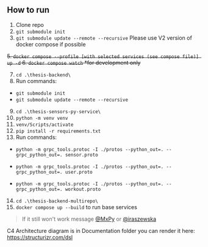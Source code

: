 ## How to run

1. Clone repo
2. `git submodule init`
3. `git submodule update --remote --recursive`
   Please use V2 version of docker compose if possible

~~5. `docker compose --profile [with selected services (see compose file)] up -d` 6. `docker compose watch` \*for development only~~

7. `cd .\thesis-backend\`
8. Run commands:

- `git submodule init`
- `git submodule update --remote --recursive`

9. `cd .\thesis-sensors-py-service\`
10. `python -m venv venv`
11. `venv/Scripts/activate`
12. `pip install -r requirements.txt`
13. Run commands:

- `python -m grpc_tools.protoc -I ./protos --python_out=. --grpc_python_out=. sensor.proto`

- `python -m grpc_tools.protoc -I ./protos --python_out=. --grpc_python_out=. user.proto`

- `python -m grpc_tools.protoc -I ./protos --python_out=. --grpc_python_out=. workout.proto`

14. `cd .\thesis-backend-multirepo\`
15. `docker compose up --build` to run base services

> If it still won't work message [@MxPy](https://github.com/MxPy) or [@iraszewska](https://github.com/iraszewska)

C4 Architecture diagram is in Documentation folder
you can render it here: https://structurizr.com/dsl
